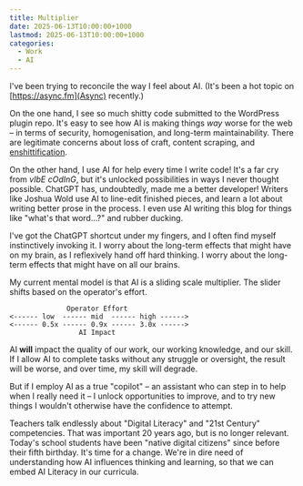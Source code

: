 ```yaml
---
title: Multiplier
date: 2025-06-13T10:00:00+1000
lastmod: 2025-06-13T10:00:00+1000
categories:
  - Work
  - AI
---
```


I've been trying to reconcile the way I feel about AI. (It's been a hot topic on [https://async.fm](Async) recently.)

On the one hand, I see so much shitty code submitted to the WordPress plugin repo. It's easy to see how AI is making things _way_ worse for the web – in terms of security, homogenisation, and long-term maintainability. There are legitimate concerns about loss of craft, content scraping, and [enshittification](https://diggingforfire.blog/posts/trapped-in-an-eternal-cycle-of-enshittification/).

On the other hand, I use AI for help every time I write code! It's a far cry from _vIbE cOdInG_, but it's unlocked possibilities in ways I never thought possible. ChatGPT has, undoubtedly, made me a better developer! Writers like Joshua Wold use AI to line-edit finished pieces, and learn a lot about writing better prose in the process. I even use AI writing this blog for things like "what's that word…?" and rubber ducking.

I've got the ChatGPT shortcut under my fingers, and I often find myself instinctively invoking it. I worry about the long-term effects that might have on my brain, as I reflexively hand off hard thinking. I worry about the long-term effects that might have on all our brains.

My current mental model is that AI is a sliding scale multiplier. The slider shifts based on the operator's effort.

```
              Operator Effort
<------ low  ------ mid  ------ high ------>
<------ 0.5x ------ 0.9x ------ 3.0x ------>
                 AI Impact
```

AI **will** impact the quality of our work, our working knowledge, and our skill. If I allow AI to complete tasks without any struggle or oversight, the result will be worse, and over time, my skill will degrade.

But if I employ AI as a true "copilot" – an assistant who can step in to help when I really need it – I unlock opportunities to improve, and to try new things I wouldn't otherwise have the confidence to attempt.

Teachers talk endlessly about "Digital Literacy" and "21st Century" competencies. That was important 20 years ago, but is no longer relevant. Today's school students have been "native digital citizens" since before their fifth birthday. It's time for a change. We're in dire need of understanding how AI influences thinking and learning, so that we can embed AI Literacy in our curricula.
